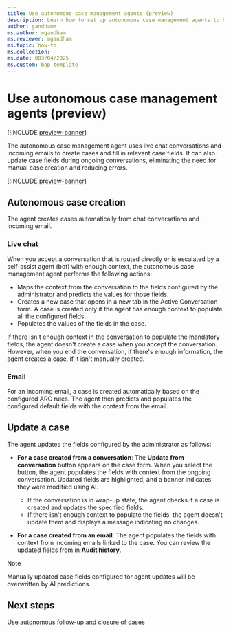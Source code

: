 ```yaml
---
title: Use autonomous case management agents (preview)
description: Learn how to set up autonomous case management agents to help customer support teams efficiently handle case management tasks.
author: gandhamm
ms.author: mgandham
ms.reviewer: mgandham
ms.topic: how-to 
ms.collection: 
ms.date: 003/04/2025
ms.custom: bap-template 
---
```


# Use autonomous case management agents (preview)

[!INCLUDE [preview-banner](~/../shared-content/shared/preview-includes/preview-banner.md)]

The autonomous case management agent  uses live chat conversations and incoming emails  to create cases and fill in relevant case fields. It can also update case fields during ongoing conversations, eliminating the need for manual case creation and reducing errors.

[!INCLUDE [preview-banner](../../../shared-content/shared/preview-includes/preview-note-d365.md)]


## Autonomous case creation

The agent creates cases automatically from chat conversations and incoming email.

### Live chat

When you accept a conversation that is routed directly or is escalated by a self-assist agent (bot) with enough context, the autonomous case management agent performs the following actions:

- Maps the context from the conversation to the fields configured by the administrator and predicts the values for those fields.
- Creates a new case that opens in a new tab in the Active Conversation form. A case is created only if the agent has enough context to populate all the configured fields.
- Populates the values of the fields in the case.

If there isn't enough context in the conversation to populate the mandatory fields, the agent doesn't create a case when you accept the conversation. However, when you end the conversation, if there's enough information, the agent creates a case, if it isn't manually created.

### Email

For an incoming email, a case is created automatically based on the configured ARC rules. The agent then predicts and populates the configured default fields with the context from the email. 

## Update a case

The agent updates the fields configured by the administrator as follows:

- **For a case created from a conversation**: The **Update from conversation** button appears on the case form. When you select the button, the agent populates the fields with context from the ongoing conversation. Updated fields are highlighted, and a banner indicates they were modified using AI.
  - If the conversation is in wrap-up state, the agent checks if a case is created and updates the specified fields.
  - If there isn't enough context to populate the fields, the agent doesn't update them and displays a message indicating no changes.

- **For a case created from an email**: The agent populates the fields with context from incoming emails linked to the case. You can review the updated fields from in **Audit history**.

> [!NOTE]
> Manually updated case fields configured for agent updates will be overwritten by AI predictions.

## Next steps

 [Use autonomous follow-up and closure of cases](use-follow-up-closure.md)
